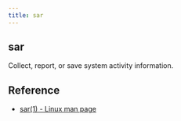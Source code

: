 ```yaml
---
title: sar
---
```


## sar
Collect, report, or save system activity information.


## Reference
* [sar(1) - Linux man page](https://linux.die.net/man/1/sar)
